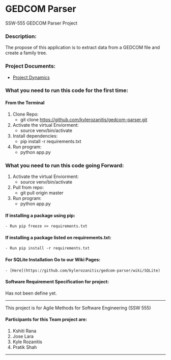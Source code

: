 # GEDCOM Parser
SSW-555 GEDCOM Parser Project

### Description:
The propose of this application is to extract data from a GEDCOM file and create a family tree.

### Project Documents:
- [Project Dynamics](https://docs.google.com/document/d/1LiciV9Ie4mz37JO7DJmIULuh8Z7eJJ04hmHaDiUNLjU/edit?usp=sharing)

### What you need to run this code for the first time: 

#### From the Terminal
1. Clone Repo:
    - git clone https://github.com/kylerozanitis/gedcom-parser.git
2. Activate the virtual Enviorment:
    - source venv/bin/activate
3. Install dependencies: 
    - pip install -r requirements.txt
4. Run program:
    - python app.py
    
### What you need to run this code going Forward: 
1. Activate the virtual Enviorment:
    - source venv/bin/activate
2. Pull from repo: 
    - git pull origin master
3. Run program:
    - python app.py
    
#### If installing a package using pip:
    - Run pip freeze >> requirements.txt

#### If installing a package listed on requirements.txt:
    - Run pip install -r requirements.txt

#### For SQLite Installation Go to our Wiki Pages: 
    - [Here](https://github.com/kylerozanitis/gedcom-parser/wiki/SQLite)
#### Software Requirement Specification for project:

Has not been define yet.


----

This project is for Agile Methods for Software Engineering (SSW 555)

#### Participants for this Team project are:

1. Kshiti Rana
2. Jose Lara
3. Kyle Rozanitis
4. Pratik Shah

----
